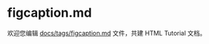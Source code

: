 figcaption.md
===

欢迎您编辑 <a target="__blank" href="https://github.com/jaywcjlove/html-tutorial/blob/master/docs/tags/figcaption.md">docs/tags/figcaption.md</a> 文件，共建 HTML Tutorial 文档。
